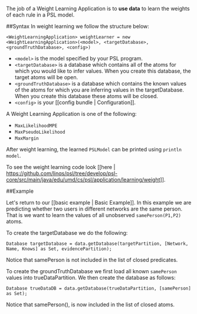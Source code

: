 The job of a Weight Learning Application is to **use data** to learn the weights of each rule in a PSL model.   

##Syntax
In weight learning we follow the structure below:

```<WeightLearningApplication> weightLearner = new <WeightLearningApplication>(<model>, <targetDatabase>, <groundTruthDatabase>, <config>)```

- ```<model>``` is the model specified by your PSL program. 
- ```<targetDatabase>``` is a database which contains all of the atoms for which you would like to infer values. When you create this database, the target atoms will be open. 
- ```<groundTruthDatabase>``` is a database which contains the known values of the atoms for which you are inferring values in the targetDatabase. When you create this database these atoms will be closed. 
- ```<config>``` is your [[config bundle | Configuration]]. 

A Weight Learning Application is one of the following: 

- ```MaxLikelihoodMPE```
- ```MaxPseudoLikelihood```
- ```MaxMargin```

After weight learning, the learned `PSLModel` can be printed using `println model`.

To see the weight learning code look [[here | https://github.com/linqs/psl/tree/develop/psl-core/src/main/java/edu/umd/cs/psl/application/learning/weight]]. 

##Example

Let's return to our [[basic example | Basic Example]]. In this example we are predicting whether two users in different networks are the same person. That is we want to learn the values of all unobserved ```samePerson(P1,P2)``` atoms. 

To create the targetDatabase we do the following:

```Database targetDatabase = data.getDatabase(targetPartition, [Network, Name, Knows] as Set, evidencePartition);```

Notice that samePerson is not included in the list of closed predicates.

To create the groundTruthDatabase we first load all known ```samePerson ``` values into trueDataPartition. We then create the database as follows:

 ```Database trueDataDB = data.getDatabase(trueDataPartition, [samePerson] as Set);```

Notice that samePerson(), is now included in the list of closed atoms. 
